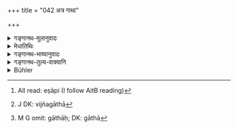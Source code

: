 +++
title = "042 अत्र गाथा"

+++

<details><summary>गङ्गानथ-मूलानुवादः</summary>

On this point, persons conversant with ancient lore recite some ‘Gāthās’ sung by Vāyu, to the effect that man should not sow his seed in what belongs to another.—(42)
</details>

<details><summary>मेधातिथिः</summary>

**गाथा**शब्दो वृत्तविशेषवचनः । यथोक्तं पिङ्गलेन- "अत्रासिद्धं गाथा" इति (पिङ्स् ८.१) । अविगीताः परंपरागताः श्लोका अप्य् उच्यन्ते- "तद् एषाभि[^१०३] यज्ञगाथा[^१०४] गीयते" इत्य् उक्त्वा गाथाः[^१०५] श्लोका उत्तरत्र वेदे पठ्यन्ते- "यद् अस्य पूर्वम् अपरं तद् अस्य" (ऐत्ब् १४.५) इति । **वायुना गीताः** पठिता वायुप्रोक्ताः । **पुराविदः** पुराणकल्पान्तरवेदिनः । **परपरिग्रहे** परक्षेत्रे ॥ ९.४२ ॥


[^१०५]:
     M G omit: gāthāḥ; DK: gāthā


[^१०४]:
     J DK: vijñagāthā


[^१०३]:
     All read: eṣāpi (I follow AitB reading)
</details>

<details><summary>गङ्गानथ-भाष्यानुवादः</summary>

The term ‘*gāthā*’ is the name of a particular metre; as has been declared by Piṅgala—‘*Atrāsiddhaṅgātheti* it is also used in the sense of verses handed down by a long-continued tradition. For instance, in the Veda, we find that, having made the declaration—‘This is the *gāthā* of the learned that is going to be recited’, it goes on to quote the verses ‘*Yadasya pūrvamaparanta-dasya* &c.’

‘*Sung by Vāyu*’—recited, declared by him.

‘*Conversant with ancient lore*;’—those who know all about what happened in the past cycles.

‘*In what belongs to another*’—In another man’s field.—(42)
</details>

<details><summary>गङ्गानथ-तुल्य-वाक्यानि</summary>

**(verses 9.31-44)**

See Comparative notes for [Verse
9.31].
</details>

<details><summary>Bühler</summary>

042	With respect to this (matter), those acquainted with the past recite some stanzas, sung by Vayu (the Wind, to show) that seed must not be sown by (any) man on that which belongs to another.
</details>
